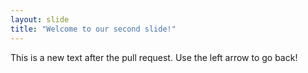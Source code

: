 ```yaml
---
layout: slide
title: "Welcome to our second slide!"
---
```

This is a new text after the pull request.
Use the left arrow to go back!
